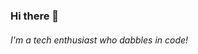 ### Hi there 👋

###### I'm a tech enthusiast who dabbles in code!

<!-- - 🔭 I’m currently(still) working on mastering data types in JS
- 🌱 I’m currently learning Golang! :beginner::test_tube::black_nib:
- 👯 I’m looking to collaborate on anything open source! :package:
- 💬 Ask me about traveling, hiking, outdoorsy activities! :airplane::hiking_boot::sunrise_over_mountains:
- 📫 How to reach me: [linkedin](https://www.linkedin.com/in/cule219/)
 -->

<!--
**Cule219/Cule219** is a ✨ _special_ ✨ repository because its `README.md` (this file) appears on your GitHub profile.
###### I'm a 

- 🔭 I’m currently working on mastering data types in JS
- 🌱 I’m currently learning JavaScript, never stopped! :beginner::test_tube::black_nib:
- 👯 I’m looking to collaborate on anything open source! :package:
- 🤔 I’m looking for help with moving to Canada! :canada: :smile:
- 💬 Ask me about traveling, hiking, outdoorsy activities! :airplane::hiking_boot: 	:sunrise_over_mountains:
- 📫 How to reach me: [linkedin](https://www.linkedin.com/in/cule219/)
- 😄 Pronouns: ...
- ⚡ Fun fact: ...
-->
